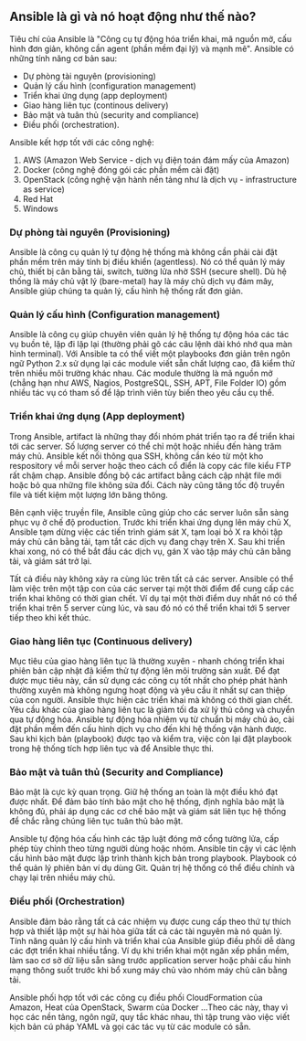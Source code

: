 ## Ansible là gì và nó hoạt động như thế nào? 
Tiêu chí của Ansible là "Công cụ tự động hóa triển khai, mã nguồn mở, cấu hình đơn giản, không cần agent (phần mềm đại lý) và mạnh mẽ".
Ansible có những tính năng cơ bản sau:
- Dự phòng tài nguyên (provisioning)
- Quản lý cấu hình (configuration management)
- Triển khai ứng dụng (app deployment)
- Giao hàng liên tục (continous delivery)
- Bảo mật và tuân thủ (security and compliance)
- Điều phối (orchestration).

Ansible kết hợp tốt với các công nghệ:

1. AWS (Amazon Web Service - dịch vụ điện toán đám mấy của Amazon)
2. Docker (công nghệ đóng gói các phần mềm cài đặt)
3. OpenStack (công nghệ vận hành nền tảng như là dịch vụ - infrastructure as service)
4. Red Hat
5. Windows

### Dự phòng tài nguyên (Provisioning)
Ansible là công cụ quản lý tự động hệ thống mà không cần phải cài đặt phần mềm trên máy tính bị điều khiển (agentless). Nó có thể quản lý máy chủ, thiết bị cân bằng tải, switch, tường lửa nhờ SSH (secure shell). Dù hệ thống là máy chủ vật lý (bare-metal) hay là máy chủ dịch vụ đám mây, Ansible giúp chúng ta quản lý, cấu hình hệ thống rất đơn giản.

### Quản lý cấu hình (Configuration management)
Ansible là công cụ giúp chuyên viên quản lý hệ thống tự động hóa các tác vụ buồn tẻ, lặp đi lặp lại (thường phải gõ các câu lệnh dài khó nhớ qua màn hình terminal).
Với Ansible ta có thể viết một playbooks đơn giản trên ngôn ngữ Python 2.x sử dụng lại các module viết sẵn chất lượng cao, đã kiểm thử trên nhiều môi trường khác nhau. Các module thường là mã nguồn mở (chẳng hạn như AWS, Nagios, PostgreSQL, SSH, APT, File Folder IO) gồm nhiều tác vụ có tham số để lập trình viên tùy biến theo yêu cầu cụ thể.

### Triển khai ứng dụng (App deployment)
Trong Ansible, artifact là những thay đổi nhóm phát triển tạo ra để triển khai tới các server. Số lượng server có thể chỉ một hoặc nhiều đến hàng trăm máy chủ. Ansible kết nối thông qua SSH, không cần kéo từ một kho respository về mỗi server hoặc theo cách cổ điển là copy các file kiểu FTP rất chậm chạp. Ansible đồng bộ các artifact bằng cách cập nhật file mới hoặc  bỏ qua những file không sửa đổi. Cách này cũng tăng tốc độ truyền file và tiết kiệm một lượng lớn băng thông.

Bên cạnh việc truyền file, Ansible cũng giúp cho các server luôn sẵn sàng phục vụ ở chế độ production. Trước khi triển khai ứng dụng lên máy chủ X, Ansible tạm dừng việc các tiến trình giám sát X, tạm loại bỏ X ra khỏi tập máy chủ cân bằng tải, tạm tắt các dịch vụ đang chạy trên X. Sau khi triển khai xong, nó có thể bắt đầu các dịch vụ, gán X vào tập máy chủ cân bằng tải, và giám sát trở lại.

Tất cả điều này không xảy ra cùng lúc trên tất cả các server. Ansible có thể làm việc trên một tập con của các server tại một thời điểm để cung cấp các triển khai không có thời gian chết. Ví dụ tại một thời điểm duy nhất nó có thể triển khai trên 5 server cùng lúc, và sau đó nó có thể triển khai tới 5 server tiếp theo khi kết thúc.

### Giao hàng liên tục (Continuous delivery)
Mục tiêu của giao hàng liên tục là thường xuyên - nhanh chóng triển khai phiên bản cập nhật đã kiểm thử tự động lên môi trường sản xuất. Để đạt được mục tiêu này, cần sử dụng các công cụ tốt nhất cho phép phát hành thường xuyên mà không ngưng hoạt động và yêu cầu ít nhất sự can thiệp của con người. Ansible thực hiện các triển khai mà không có thời gian chết. Yêu cầu khác của giao hàng liên tục là giảm tối đa xử lý thủ công và chuyển qua tự động hóa. Ansible tự động hóa nhiệm vụ từ chuẩn bị máy chủ ảo, cài đặt phần mềm đến cấu hình dịch vụ cho đến khi hệ thống vận hành được. Sau khi kịch bản (playbook) được tạo và kiểm tra, việc còn lại đặt playbook trong hệ thống tích hợp liên tục và để Ansible thực thi.

### Bảo mật và tuân thủ (Security and Compliance)
Bảo mật là cực kỳ quan trọng. Giữ hệ thống an toàn là một điều khó đạt được nhất. Để đảm bảo tính bảo mật cho hệ thống, định nghĩa bảo mật là không đủ, phải áp dụng các cơ chế bảo mật và giám sát liên tục hệ thống để chắc rằng chúng liên tục tuân thủ bảo mật.

Ansible tự động hóa cấu hình các tập luật đóng mở cổng tường lửa, cấp phép tùy chỉnh theo từng người dùng hoặc nhóm. Ansible tin cậy vì các lệnh cấu hình bảo mật được lập trình thành kịch bản trong playbook. Playbook có thể quản lý phiên bản ví dụ dùng Git. Quản trị hệ thống có thể điều chỉnh và chạy lại trên nhiều máy chủ.

### Điều phối (Orchestration)
Ansible đảm bảo rằng tất cả các nhiệm vụ được cung cấp theo thứ tự thích hợp và thiết lập một sự hài hòa giữa tất cả các tài nguyên mà nó quản lý. Tính năng quản lý cấu hình và triển khai của Ansible giúp điều phối dễ dàng các đợt triển khai nhiều tầng. Ví dụ khi triển khai một ngăn xếp phần mềm, làm sao cơ sở dữ liệu sẵn sàng trước application server hoặc phải cấu hình mạng thông suốt trước khi bổ xung máy chủ vào nhóm máy chủ cân bằng tải.

Ansible phối hợp tốt với các công cụ điều phối CloudFormation của Amazon, Heat của OpenStack, Swarm của Docker ...Theo các này, thay vì học các nền tảng, ngôn ngữ, quy tắc khác nhau, thì tập trung vào việc viết kịch bản cú pháp YAML và gọi các tác vụ từ các module có sẵn.
